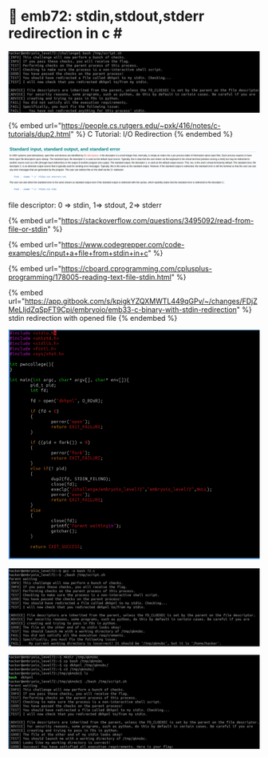 # 🔴 emb72: stdin,stdout,stderr redirection in c \#

![stdin redirection is required, then process| challenge\_executable ??](<../.gitbook/assets/image (119) (1).png>)

{% embed url="https://people.cs.rutgers.edu/~pxk/416/notes/c-tutorials/dup2.html" %}
C Tutorial: I/O Redirection
{% endembed %}

![](<../.gitbook/assets/image (52) (1) (1) (1).png>)

file descriptor: 0 => stdin, 1=> stdout, 2=> stderr

{% embed url="https://stackoverflow.com/questions/3495092/read-from-file-or-stdin" %}

{% embed url="https://www.codegrepper.com/code-examples/c/input+a+file+from+stdin+in+c" %}

{% embed url="https://cboard.cprogramming.com/cplusplus-programming/178005-reading-text-file-stdin.html" %}

{% embed url="https://app.gitbook.com/s/kpigkYZQXMWTL449qGPv/~/changes/FDjZMeLIjdZqSpFT9Cpi/embryoio/emb33-c-binary-with-stdin-redirection" %}
stdin redirection with opened file
{% endembed %}

![pid: process identification id, fd: file descriptor](<../.gitbook/assets/image (191).png>)

![okay then](<../.gitbook/assets/image (72).png>)

![I get the flag.](<../.gitbook/assets/image (39) (1).png>)
